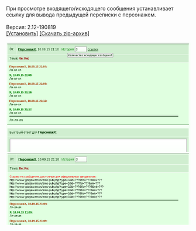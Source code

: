 При просмотре входящего/исходящего сообщения устанавливает ссылку для вывода предыдущей переписки с персонажем.
<br>
<br>
Версия: 2.12-190819
<br>
[[Установить]](https://raw.githubusercontent.com/MyRequiem/comfortablePlayingInGW/master/separatedScripts/HistorySms/historySms.user.js) [[Скачать zip-архив]](https://raw.githubusercontent.com/MyRequiem/comfortablePlayingInGW/master/separatedScripts/HistorySms/historySms.user.js.zip)
<br>
<br>
![HistorySms](https://raw.githubusercontent.com/MyRequiem/comfortablePlayingInGW/master/imgs/HistorySms/screen1.png)
<br>
![HistorySms](https://raw.githubusercontent.com/MyRequiem/comfortablePlayingInGW/master/imgs/HistorySms/screen2.png)
<br>
